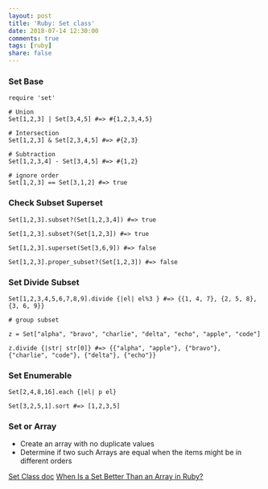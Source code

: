```yaml
---
layout: post
title: 'Ruby: Set class'
date: 2018-07-14 12:30:00
comments: true
tags: [ruby]
share: false
---
```

### Set Base
```
require 'set'

# Union
Set[1,2,3] | Set[3,4,5] #=> #{1,2,3,4,5}

# Intersection
Set[1,2,3] & Set[2,3,4,5] #=> #{2,3}

# Subtraction
Set[1,2,3,4] - Set[3,4,5] #=> #{1,2}

# ignore order
Set[1,2,3] == Set[3,1,2] #=> true
```

### Check Subset Superset
```
Set[1,2,3].subset?(Set[1,2,3,4]) #=> true

Set[1,2,3].subset?(Set[1,2,3]) #=> true

Set[1,2,3].superset(Set[3,6,9]) #=> false

Set[1,2,3].proper_subset?(Set[1,2,3]) #=> false
```

### Set Divide Subset
```
Set[1,2,3,4,5,6,7,8,9].divide {|el| el%3 } #=> {{1, 4, 7}, {2, 5, 8}, {3, 6, 9}}

# group subset

z = Set["alpha", "bravo", "charlie", "delta", "echo", "apple", "code"]

z.divide {|str| str[0]} #=> {{"alpha", "apple"}, {"bravo"}, {"charlie", "code"}, {"delta"}, {"echo"}}
```

### Set Enumerable
```
Set[2,4,8,16].each {|el| p el}

Set[3,2,5,1].sort #=> [1,2,3,5]
```

### Set or Array
- Create an array with no duplicate values
- Determine if two such Arrays are equal when the items might be in different orders



[Set Class doc](http://ruby-doc.org/stdlib-2.3.1/libdoc/set/rdoc/Set.html)
[When Is a Set Better Than an Array in Ruby?](https://spin.atomicobject.com/2012/09/04/when-is-a-set-better-than-an-array-in-ruby/)
